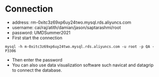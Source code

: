 # Connection
- address: rm-0xitc3z69xp6uy24two.mysql.rds.aliyuncs.com
- username: cai/raj/atith/damian/jason/saptarashmi/root
- password: UMDSummer2021
- First start the connection
```
mysql -h m-0xitc3z69xp6uy24two.mysql.rds.aliyuncs.com -u root -p QA -P3306
```
- Then enter the password
- You can also use data visualization software such navicat and datagrip to connect the database.